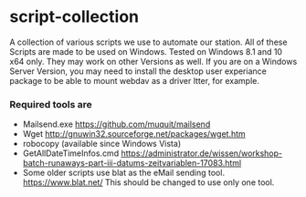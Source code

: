 # script-collection
A collection of various scripts we use to automate our station. All of these Scripts are made to be used on Windows. Tested on Windows 8.1 and 10 x64 only. They may work on other Versions as well.
If you are on a Windows Server Version, you may need to install the desktop user experiance package to be able to mount webdav as a driver ltter, for example.

### Required tools are 

- Mailsend.exe https://github.com/muquit/mailsend
- Wget http://gnuwin32.sourceforge.net/packages/wget.htm
- robocopy (available since Windows Vista)
- GetAllDateTimeInfos.cmd https://administrator.de/wissen/workshop-batch-runaways-part-iii-datums-zeitvariablen-17083.html
- Some older scripts use blat as the eMail sending tool. https://www.blat.net/ This should be changed to use only one tool.
